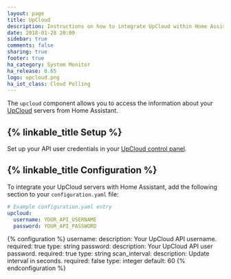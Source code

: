 ```yaml
---
layout: page
title: UpCloud
description: Instructions on how to integrate UpCloud within Home Assistant.
date: 2018-01-28 20:00
sidebar: true
comments: false
sharing: true
footer: true
ha_category: System Monitor
ha_release: 0.65
logo: upcloud.png
ha_iot_class: Cloud Polling
---
```



The `upcloud` component allows you to access the information about your [UpCloud](https://www.upcloud.com/) servers from Home Assistant.

## {% linkable_title Setup %}

Set up your API user credentials in your [UpCloud control panel](https://my.upcloud.com/).

## {% linkable_title Configuration %}

To integrate your UpCloud servers with Home Assistant, add the following section to your `configuration.yaml` file:

```yaml
# Example configuration.yaml entry
upcloud:
  username: YOUR_API_USERNAME
  password: YOUR_API_PASSWORD
```

{% configuration %}
username:
  description: Your UpCloud API username.
  required: true
  type: string
password:
  description: Your UpCloud API user password.
  required: true
  type: string
scan_interval:
  description: Update interval in seconds.
  required: false
  type: integer
  default: 60
{% endconfiguration %}
